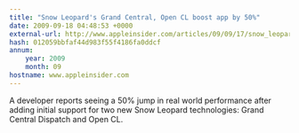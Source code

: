 ```yaml
---
title: "Snow Leopard's Grand Central, Open CL boost app by 50%"
date: 2009-09-18 04:48:53 +0000
external-url: http://www.appleinsider.com/articles/09/09/17/snow_leopards_grand_central_open_cl_boost_app_by_50.html
hash: 012059bbfaf44d983f55f4186fa0ddcf
annum:
    year: 2009
    month: 09
hostname: www.appleinsider.com
---
```


A developer reports seeing a 50% jump in real world performance after adding initial support for two new Snow Leopard technologies: Grand Central Dispatch and Open CL.
